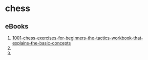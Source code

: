 # chess

## eBooks

1. [1001-chess-exercises-for-beginners-the-tactics-workbook-that-explains-the-basic-concepts](ebooks/01.pdf)
2. 
3. 

